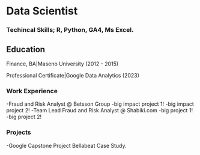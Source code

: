 # Data Scientist
### Techincal Skills; R, Python, GA4, Ms Excel.
## Education
Finance, BA|Maseno University (2012 - 2015)

Professional Certificate|Google Data Analytics (2023)

### Work Experience
-Fraud and Risk Analyst @ Betsson Group
-big impact project 1!
-big impact project 2!
-Team Lead Fraud and Risk Analyst @ Shabiki.com
-big project 1!
-big project 2!

### Projects
-Google Capstone Project Bellabeat Case Study.

